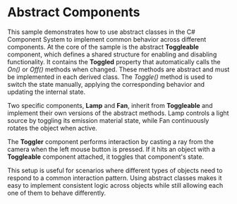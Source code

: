 # Abstract Components

This sample demonstrates how to use abstract classes in the C# Component System to implement common behavior across different components.
At the core of the sample is the abstract **Toggleable** component, which defines a shared structure for enabling and disabling functionality. It contains the **Toggled** property that automatically calls the *On()* or *Off()* methods when changed. These methods are abstract and must be implemented in each derived class. The *Toggle()* method is used to switch the state manually, applying the corresponding behavior and updating the internal state.

Two specific components, **Lamp** and **Fan**, inherit from **Toggleable** and implement their own versions of the abstract methods. Lamp controls a light source by toggling its emission material state, while Fan continuously rotates the object when active.

The **Toggler** component performs interaction by casting a ray from the camera when the left mouse button is pressed. If it hits an object with a **Toggleable** component attached, it toggles that component's state.

This setup is useful for scenarios where different types of objects need to respond to a common interaction pattern. Using abstract classes makes it easy to implement consistent logic across objects while still allowing each one of them to behave differently.